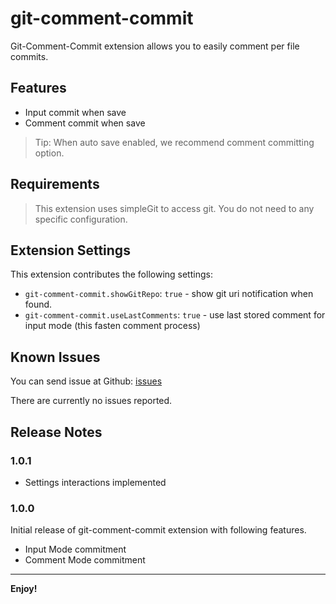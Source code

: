 # git-comment-commit

Git-Comment-Commit extension allows you to easily comment per file commits. 

## Features

- Input commit when save
- Comment commit when save

> Tip: When auto save enabled, we recommend comment committing option.
## Requirements

> This extension uses simpleGit to access git. You do not need to any specific configuration.

## Extension Settings

This extension contributes the following settings:

* `git-comment-commit.showGitRepo`: `true` - show git uri notification when found.
* `git-comment-commit.useLastComments`: `true` - use last stored comment for input mode (this fasten comment process)

## Known Issues

You can send issue at Github: [issues](https://github.com/iPatavatsizz/git-comment-commit/issues)

There are currently no issues reported.

## Release Notes

### 1.0.1

* Settings interactions implemented

### 1.0.0

Initial release of git-comment-commit extension with following features.

* Input Mode commitment
* Comment Mode commitment

---

**Enjoy!**
